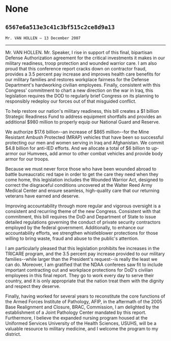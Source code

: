 # None
## `6567e6a513e3c41c3bf515c2ce8d9a13`
`Mr. VAN HOLLEN — 13 December 2007`

---


Mr. VAN HOLLEN. Mr. Speaker, I rise in support of this final, 
bipartisan Defense Authorization agreement for the critical investments 
it makes in our military readiness, troop protection and wounded 
warrior care. I am also proud that this conference report cracks down 
on contractor fraud, provides a 3.5 percent pay increase and improves 
health care benefits for our military families and restores workplace 
fairness for the Defense Department's hardworking civilian employees. 
Finally, consistent with this Congress' commitment to chart a new 
direction on the war in Iraq, this legislation requires the DOD to 
regularly brief Congress on its planning to responsibly redeploy our 
forces out of that misguided conflict.

To help restore our nation's military readiness, this bill creates a 
$1 billion Strategic Readiness Fund to address equipment shortfalls and 
provides an additional $980 million to properly equip our National 
Guard and Reserve.

We authorize $17.6 billion--an increase of $865 million--for the Mine 
Resistant Ambush Protected (MRAP) vehicles that have been so successful 
protecting our men and women serving in Iraq and Afghanistan. We commit 
$4.8 billion for anti-IED efforts. And we allocate a total of $6 
billion to up-armor our Humvees, add armor to other combat vehicles and 
provide body armor for our troops.

Because we must never force those who have been wounded abroad to 
battle bureaucratic red tape in order to get the care they need when 
they come home, this legislation includes the Wounded Warrior Act, 
designed to correct the disgraceful conditions uncovered at the Walter 
Reed Army Medical Center and ensure seamless, high-quality care that 
our returning veterans have earned and deserve.

Improving accountability through more regular and vigorous oversight 
is a consistent and recurring theme of the new Congress. Consistent 
with that commitment, this bill requires the DoD and Department of 
State to issue detailed regulations governing the conduct of private 
security contractors employed by the federal government. Additionally, 
to enhance our accountability efforts, we strengthen whistleblower 
protections for those willing to bring waste, fraud and abuse to the 
public's attention.

I am particularly pleased that this legislation prohibits fee 
increases in the TRICARE program, and the 3.5 percent pay increase 
provided to our military families--while larger than the President's 
request--is really the least we can do. Moreover, I am gratified that 
the NDAA conferees saw fit to include important contracting out and 
workplace protections for DoD's civilian employees in this final 
report. They go to work every day to serve their country, and it is 
only appropriate that the nation treat them with the dignity and 
respect they deserve.

Finally, having worked for several years to reconstitute the core 
functions of the Armed Forces Institute of Pathology, AFIP, in the 
aftermath of the 2005 Base Realignment and Closure, BRAC, Commission, I 
am delighted by the establishment of a Joint Pathology Center mandated 
by this report. Furthermore, I believe the expanded nursing program 
housed at the Uniformed Services University of the Health Sciences, 
USUHS, will be a valuable resource to military medicine, and I welcome 
the program to my district.

